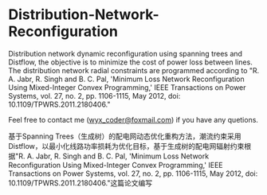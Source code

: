 # Distribution-Network-Reconfiguration
Distribution network dynamic reconfiguration using spanning trees and Distflow, the objective is to minimize the cost of power loss between lines. The distribution network radial constraints are programmed according to "R. A. Jabr, R. Singh and B. C. Pal, 'Minimum Loss Network Reconfiguration Using Mixed-Integer Convex Programming,' IEEE Transactions on Power Systems, vol. 27, no. 2, pp. 1106-1115, May 2012, doi: 10.1109/TPWRS.2011.2180406."

Feel free to contact me (wyx_coder@foxmail.com) if you have any quetions.

基于Spanning Trees（生成树）的配电网动态优化重构方法，潮流约束采用Distflow，以最小化线路功率损耗为优化目标，基于生成树的配电网辐射约束根据"R. A. Jabr, R. Singh and B. C. Pal, 'Minimum Loss Network Reconfiguration Using Mixed-Integer Convex Programming,' IEEE Transactions on Power Systems, vol. 27, no. 2, pp. 1106-1115, May 2012, doi: 10.1109/TPWRS.2011.2180406."这篇论文编写
